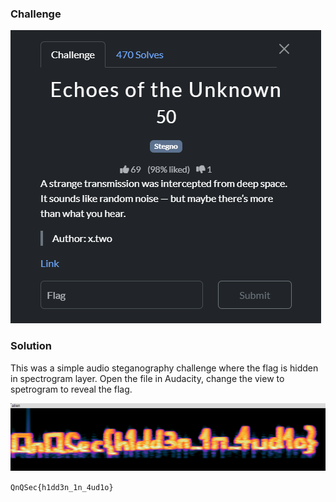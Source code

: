 ### Challenge

![Challenge](./challenge.png)


### Solution


This was a simple audio steganography challenge where the flag is hidden in spectrogram layer. Open the file in Audacity, change the view to spetrogram to reveal the flag.


![Flag](./flag.png)

`QnQSec{h1dd3n_1n_4ud1o}`